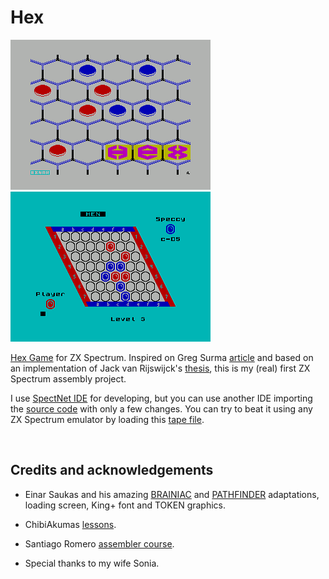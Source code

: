 # Hex
![Screenshot](https://github.com/Antonio-Luque/Hex/blob/master/hex-load.png)
![Screenshot](https://github.com/Antonio-Luque/Hex/blob/master/hex-ingame.png)

[Hex Game](https://en.wikipedia.org/wiki/Hex_(board_game)) for ZX Spectrum. Inspired on Greg Surma [article](https://towardsdatascience.com/hex-creating-intelligent-opponents-with-minimax-driven-ai-part-1-%CE%B1-%CE%B2-pruning-cc1df850e5bd) and based on an implementation of Jack van Rijswijck's [thesis](https://webdocs.cs.ualberta.ca/~hayward/theses/jackmsc.pdf), this is my (real) first ZX Spectrum assembly project. 

I use [SpectNet IDE](https://dotneteer.github.io/spectnetide/) for developing, but you can use another IDE importing the [source code](https://github.com/Antonio-Luque/Hex/tree/master/Z80CodeFiles) with only a few changes. You can try to beat it using any ZX Spectrum emulator by loading this [tape file](https://github.com/Antonio-Luque/Hex/raw/master/TapeFiles/Hex.tap).

<br>

## Credits and acknowledgements

- Einar Saukas and his amazing [BRAINIAC](https://spectrumcomputing.co.uk/entry/30216/ZX-Spectrum/COMPLICA_DX) and [PATHFINDER](https://spectrumcomputing.co.uk/entry/28178/ZX-Spectrum/PATHFINDER) adaptations, loading screen, King+ font and TOKEN graphics.
- ChibiAkumas [lessons](https://www.chibiakumas.com/z80/simplesamples.php#LessonS2).
- Santiago Romero [assembler course](https://wiki.speccy.org/cursos/ensamblador/indice).
 
- Special thanks to my wife Sonia.

